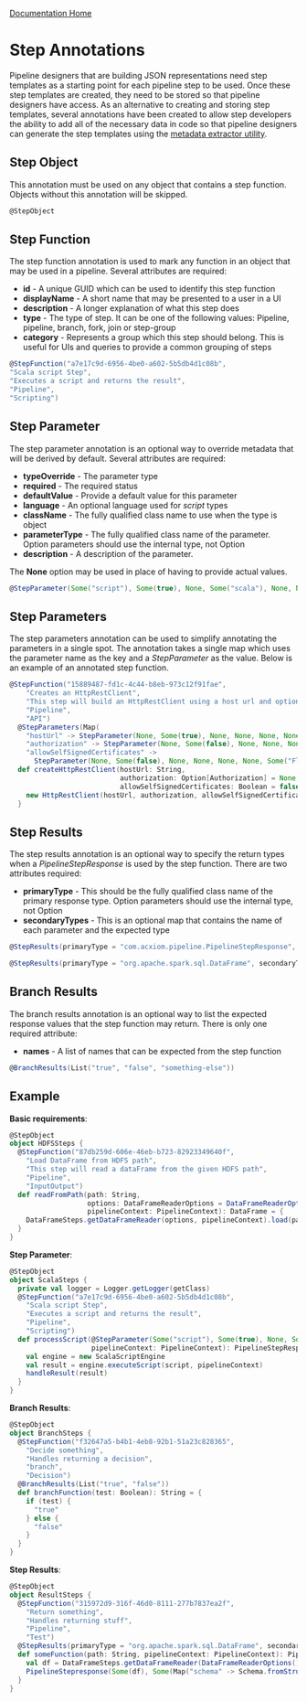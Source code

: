 [Documentation Home](readme.md)

# Step Annotations
Pipeline designers that are building JSON representations need step templates as a starting point for each pipeline step
to be used. Once these step templates are created, they need to be stored so that pipeline designers have access. As an
alternative to creating and storing step templates, several annotations have been created to allow step developers the 
ability to add all of the necessary data in code so that pipeline designers can generate the step templates using the 
[metadata extractor utility](metadata-extractor.md).

## Step Object
This annotation must be used on any object that contains a step function. Objects without this annotation will be skipped.

```scala
@StepObject
```

## Step Function
The step function annotation is used to mark any function in an object that may be used in a pipeline. Several attributes
are required:

* **id** - A unique GUID which can be used to identify this step function
* **displayName** - A short name that may be presented to a user in a UI
* **description** - A longer explanation of what this step does
* **type** - The type of step. It can be one of the following values: Pipeline, pipeline, branch, fork, join or step-group
* **category** - Represents a group which this step should belong. This is useful for UIs and queries to provide a common grouping of steps

```scala
@StepFunction("a7e17c9d-6956-4be0-a602-5b5db4d1c08b",
"Scala script Step",
"Executes a script and returns the result",
"Pipeline",
"Scripting")
```

## Step Parameter
The step parameter annotation is an optional way to override metadata that will be derived by default. Several attributes
are required:

* **typeOverride** - The parameter type
* **required** - The required status
* **defaultValue** - Provide a default value for this parameter
* **language** - An optional language used for *script* types
* **className** - The fully qualified class name to use when the type is object
* **parameterType** - The fully qualified class name of the parameter. Option parameters should use the internal type, not Option
* **description** - A description of the parameter.

The **None** option may be used in place of having to provide actual values.

```scala
@StepParameter(Some("script"), Some(true), None, Some("scala"), None, None) script: String
```

## Step Parameters
The step parameters annotation can be used to simplify annotating the parameters in a single spot. The annotation takes 
a single map which uses the parameter name as the key and a _StepParameter_ as the value. Below is an example of an
annotated step function.

```scala
@StepFunction("15889487-fd1c-4c44-b8eb-973c12f91fae",
    "Creates an HttpRestClient",
    "This step will build an HttpRestClient using a host url and optional authorization object",
    "Pipeline",
    "API")
  @StepParameters(Map(
    "hostUrl" -> StepParameter(None, Some(true), None, None, None, None, Some("The URL to connect including port")),
    "authorization" -> StepParameter(None, Some(false), None, None, None, None, Some("The optional authorization class to use when making connections")),
    "allowSelfSignedCertificates" ->
      StepParameter(None, Some(false), None, None, None, None, Some("Flag to allow using self signed certificates for http calls"))))
  def createHttpRestClient(hostUrl: String,
                           authorization: Option[Authorization] = None,
                           allowSelfSignedCertificates: Boolean = false): HttpRestClient = {
    new HttpRestClient(hostUrl, authorization, allowSelfSignedCertificates)
  }
```
## Step Results
The step results annotation is an optional way to specify the return types when a *PipelineStepResponse* is used by the
step function. There are two attributes required:

* **primaryType** - This should be the fully qualified class name of the primary response type. Option parameters should use the internal type, not Option
* **secondaryTypes** - This is an optional map that contains the name of each parameter and the expected type

```scala
@StepResults(primaryType = "com.acxiom.pipeline.PipelineStepResponse", secondaryTypes = None)
```

```scala
@StepResults(primaryType = "org.apache.spark.sql.DataFrame", secondaryTypes = Map("schema" -> "com.acxiom.pipeline.steps.Schema"))
```

## Branch Results
The branch results annotation is an optional way to list the expected response values that the step function may return.
There is only one required attribute:

* **names** - A list of names that can be expected from the step function

```scala
@BranchResults(List("true", "false", "something-else"))
```

## Example

**Basic requirements**:
```scala
@StepObject
object HDFSSteps {
  @StepFunction("87db259d-606e-46eb-b723-82923349640f",
    "Load DataFrame from HDFS path",
    "This step will read a dataFrame from the given HDFS path",
    "Pipeline",
    "InputOutput")
  def readFromPath(path: String,
                   options: DataFrameReaderOptions = DataFrameReaderOptions(),
                   pipelineContext: PipelineContext): DataFrame = {
    DataFrameSteps.getDataFrameReader(options, pipelineContext).load(path)
  }
}
```

**Step Parameter**:
```scala
@StepObject
object ScalaSteps {
  private val logger = Logger.getLogger(getClass)
  @StepFunction("a7e17c9d-6956-4be0-a602-5b5db4d1c08b",
    "Scala script Step",
    "Executes a script and returns the result",
    "Pipeline",
    "Scripting")
  def processScript(@StepParameter(Some("script"), Some(true), None, Some("scala"), None, None) script: String,
                    pipelineContext: PipelineContext): PipelineStepResponse = {
    val engine = new ScalaScriptEngine
    val result = engine.executeScript(script, pipelineContext)
    handleResult(result)
  }
}
```

**Branch Results**:
```scala
@StepObject
object BranchSteps {
  @StepFunction("f32647a5-b4b1-4eb8-92b1-51a23c828365",
    "Decide something",
    "Handles returning a decision",
    "branch",
    "Decision")
  @BranchResults(List("true", "false"))
  def branchFunction(test: Boolean): String = {
    if (test) {
      "true"
    } else {
      "false"
    } 
  }
}
```

**Step Results**:
```scala
@StepObject
object ResultSteps {
  @StepFunction("315972d9-316f-46d0-8111-277b7837ea2f",
    "Return something",
    "Handles returning stuff",
    "Pipeline",
    "Test")
  @StepResults(primaryType = "org.apache.spark.sql.DataFrame", secondaryTypes = Map("schema" -> "com.acxiom.pipeline.steps.Schema"))
  def someFunction(path: String, pipelineContext: PipelineContext): PipelineStepResponse = {
    val df = DataFrameSteps.getDataFrameReader(DataFrameReaderOptions(), pipelineContext).load(path)
    PipelineStepresponse(Some(df), Some(Map("schema" -> Schema.fromStructType(df.schema))))
  }
}
```
